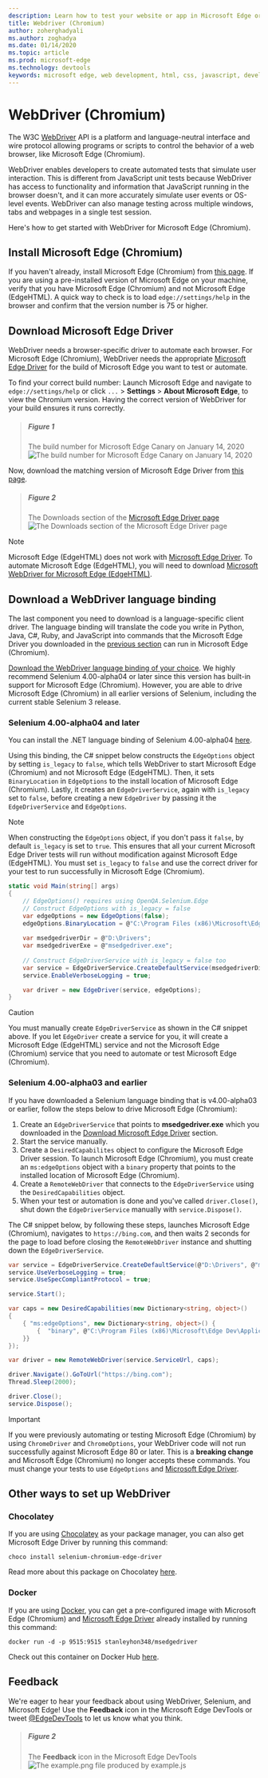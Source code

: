 ```yaml
---
description: Learn how to test your website or app in Microsoft Edge or automate the browser with WebDriver.
title: Webdriver (Chromium)
author: zoherghadyali
ms.author: zoghadya
ms.date: 01/14/2020
ms.topic: article
ms.prod: microsoft-edge
ms.technology: devtools
keywords: microsoft edge, web development, html, css, javascript, developer, webdriver, selenium, testing, tools, automation, test
---
```


# WebDriver (Chromium)
The W3C [WebDriver](https://www.w3.org/TR/webdriver2/) API is a platform and language-neutral interface and wire protocol allowing programs or scripts to control the behavior of a web browser, like Microsoft Edge (Chromium).

WebDriver enables developers to create automated tests that simulate user interaction. This is different from JavaScript unit tests because WebDriver has access to functionality and information that JavaScript running in the browser doesn't, and it can more accurately simulate user events or OS-level events. WebDriver can also manage testing across multiple windows, tabs and webpages in a single test session.

Here's how to get started with WebDriver for Microsoft Edge (Chromium). 

## Install Microsoft Edge (Chromium)
If you haven't already, install Microsoft Edge (Chromium) from [this page](https://www.microsoftedgeinsider.com/download). If you are using a pre-installed version of Microsoft Edge on your machine, verify that you have Microsoft Edge (Chromium) and not Microsoft Edge (EdgeHTML). A quick way to check is to load `edge://settings/help` in the browser and confirm that the version number is 75 or higher.

## Download Microsoft Edge Driver
WebDriver needs a browser-specific driver to automate each browser. For Microsoft Edge (Chromium), WebDriver needs the appropriate [Microsoft Edge Driver](https://developer.microsoft.com/microsoft-edge/tools/webdriver/) for the build of Microsoft Edge you want to test or automate.

To find your correct build number: Launch Microsoft Edge and navigate to `edge://settings/help` or click `...` > **Settings** >  **About Microsoft Edge**, to view the Chromium version. Having the correct version of WebDriver for your build ensures it runs correctly.

> ##### Figure 1  
> The build number for Microsoft Edge Canary on January 14, 2020
> ![The build number for Microsoft Edge Canary on January 14, 2020](./media/webdriver-chromium/edge-version.png)  

Now, download the matching version of Microsoft Edge Driver from [this page](https://developer.microsoft.com/en-us/microsoft-edge/tools/webdriver/#downloads).

> ##### Figure 2
> The Downloads section of the [Microsoft Edge Driver page](https://developer.microsoft.com/en-us/microsoft-edge/tools/webdriver/#downloads)
> ![The Downloads section of the Microsoft Edge Driver page](./media/webdriver-chromium/edge-driver-install.png)  

> [!NOTE]
> Microsoft Edge (EdgeHTML) does not work with [Microsoft Edge Driver](https://developer.microsoft.com/en-us/microsoft-edge/tools/webdriver/#downloads). To automate Microsoft Edge (EdgeHTML), you will need to download [Microsoft WebDriver for Microsoft Edge (EdgeHTML)](./webdriver.md).

## Download a WebDriver language binding
The last component you need to download is a language-specific client driver. The language binding will translate the code you write in Python, Java, C#, Ruby, and JavaScript into commands that the Microsoft Edge Driver you downloaded in the [previous section](#download-microsoft-edge-driver) can run in Microsoft Edge (Chromium).

[Download the WebDriver language binding of your choice](https://selenium.dev/downloads/). We highly recommend Selenium 4.00-alpha04 or later since this version has built-in support for Microsoft Edge (Chromium). However, you are able to drive Microsoft Edge (Chromium) in all earlier versions of Selenium, including the current stable Selenium 3 release.

### Selenium 4.00-alpha04 and later
You can install the .NET language binding of Selenium 4.00-alpha04 [here](https://www.nuget.org/packages/Selenium.WebDriver/4.0.0-alpha04).

Using this binding, the C# snippet below constructs the `EdgeOptions` object by setting `is_legacy` to `false`, which tells WebDriver to start Microsoft Edge (Chromium) and not Microsoft Edge (EdgeHTML). Then, it sets `BinaryLocation` in `EdgeOptions` to the install location of Microsoft Edge (Chromium). Lastly, it creates an `EdgeDriverService`, again with `is_legacy` set to `false`, before creating a new `EdgeDriver` by passing it the `EdgeDriverService` and `EdgeOptions`.

> [!NOTE]
> When constructing the `EdgeOptions` object, if you don't pass it `false`, by default `is_legacy` is set to `true`. This ensures that all your current Microsoft Edge Driver tests will run without modification against Microsoft Edge (EdgeHTML). You must set `is_legacy` to `false` and use the correct driver for your test to run successfully in Microsoft Edge (Chromium). 

```cs
static void Main(string[] args)
{
    // EdgeOptions() requires using OpenQA.Selenium.Edge
    // Construct EdgeOptions with is_legacy = false
    var edgeOptions = new EdgeOptions(false);
    edgeOptions.BinaryLocation = @"C:\Program Files (x86)\Microsoft\Edge Dev\Application\msedge.exe";
            
    var msedgedriverDir = @"D:\Drivers";
    var msedgedriverExe = @"msedgedriver.exe";
            
    // Construct EdgeDriverService with is_legacy = false too
    var service = EdgeDriverService.CreateDefaultService(msedgedriverDir, msedgedriverExe, false);
    service.EnableVerboseLogging = true;

    var driver = new EdgeDriver(service, edgeOptions);
}
```

> [!CAUTION]
> You must manually create `EdgeDriverService` as shown in the C# snippet above. If you let `EdgeDriver` create a service for you, it will create a Microsoft Edge (EdgeHTML) service and not the Microsoft Edge (Chromium) service that you need to automate or test Microsoft Edge (Chromium).

### Selenium 4.00-alpha03 and earlier
If you have downloaded a Selenium language binding that is v4.00-alpha03 or earlier, follow the steps below to drive Microsoft Edge (Chromium):

1. Create an `EdgeDriverService` that points to **msedgedriver.exe** which you downloaded in the [Download Microsoft Edge Driver](#download-microsoft-edge-driver) section.
2. Start the service manually.
3. Create a `DesiredCapabilites` object to configure the Microsoft Edge Driver session. To launch Microsoft Edge (Chromium), you must create an `ms:edgeOptions` object with a `binary` property that points to the installed location of Microsoft Edge (Chromium).
4. Create a `RemoteWebDriver` that connects to the `EdgeDriverService` using the `DesiredCapabilities` object.
5. When your test or automation is done and you've called `driver.Close()`, shut down the `EdgeDriverService` manually with `service.Dispose()`.

The C# snippet below, by following these steps, launches Microsoft Edge (Chromium), navigates to `https://bing.com`, and then waits 2 seconds for the page to load before closing the `RemoteWebDriver` instance and shutting down the `EdgeDriverService`.

```cs
var service = EdgeDriverService.CreateDefaultService(@"D:\Drivers", @"msedgedriver.exe");
service.UseVerboseLogging = true;
service.UseSpecCompliantProtocol = true;

service.Start();

var caps = new DesiredCapabilities(new Dictionary<string, object>()
{
    { "ms:edgeOptions", new Dictionary<string, object>() {
        {  "binary", @"C:\Program Files (x86)\Microsoft\Edge Dev\Application\msedge.exe" }
    }}
});

var driver = new RemoteWebDriver(service.ServiceUrl, caps);

driver.Navigate().GoToUrl("https://bing.com");
Thread.Sleep(2000);

driver.Close();
service.Dispose();
```

<!-- If time permits, for MGP, document the DesiredCapabilities object with help from: https://sites.google.com/a/chromium.org/chromedriver/capabilities -->
> [!IMPORTANT]
> If you were previously automating or testing Microsoft Edge (Chromium) by using `ChromeDriver` and `ChromeOptions`, your WebDriver code will not run successfully against Microsoft Edge 80 or later. This is a **breaking change** and Microsoft Edge (Chromium) no longer accepts these commands. You must change your tests to use `EdgeOptions` and [Microsoft Edge Driver](https://developer.microsoft.com/en-us/microsoft-edge/tools/webdriver).

## Other ways to set up WebDriver
### Chocolatey
If you are using [Chocolatey](https://chocolatey.org/) as your package manager, you can also get Microsoft Edge Driver by running this command:

```console
choco install selenium-chromium-edge-driver
```

Read more about this package on Chocolatey [here](https://chocolatey.org/packages/selenium-chromium-edge-driver).

### Docker
If you are using [Docker](https://hub.docker.com/), you can get a pre-configured image with Microsoft Edge (Chromium) and [Microsoft Edge Driver](https://developer.microsoft.com/en-us/microsoft-edge/tools/webdriver/) already installed by running this command:

```console
docker run -d -p 9515:9515 stanleyhon348/msedgedriver
```

Check out this container on Docker Hub [here](https://hub.docker.com/r/stanleyhon348/msedgedriver).

## Feedback
We're eager to hear your feedback about using WebDriver, Selenium, and Microsoft Edge! Use the **Feedback** icon in the Microsoft Edge DevTools or tweet [@EdgeDevTools](https://twitter.com/intent/tweet?text=@EdgeDevTools) to let us know what you think.

> ##### Figure 2
> The **Feedback** icon in the Microsoft Edge DevTools
> ![The example.png file produced by example.js](./devtools-guide-chromium/media/devtools-feedback.png)  